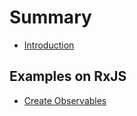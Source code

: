# Summary

* [Introduction](README.md)

## Examples on RxJS

* [Create Observables](examples-on-rxjs/create-observables.md)

